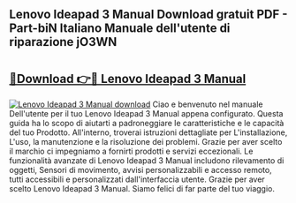 ## Lenovo Ideapad 3 Manual Download gratuit PDF - Part-biN Italiano Manuale dell'utente di riparazione jO3WN

# <h2><a href="http://dfbny79.blite.top/?on=Lenovo+Ideapad+3+Manual">🔗Download 👉🔴 Lenovo Ideapad 3 Manual</a></h2>

[![Lenovo Ideapad 3 Manual download](https://i.imgur.com/lujVjoI.png)](http://dfbny79.blite.top/?on=Lenovo+Ideapad+3+Manual)
Ciao e benvenuto nel manuale Dell'utente per il tuo Lenovo Ideapad 3 Manual appena configurato. Questa guida ha lo scopo di aiutarti a padroneggiare le caratteristiche e le capacità del tuo Prodotto. All'interno, troverai istruzioni dettagliate per L'installazione, L'uso, la manutenzione e la risoluzione dei problemi. Grazie per aver scelto il marchio ci impegniamo a fornirti prodotti e servizi eccezionali. Le funzionalità avanzate di Lenovo Ideapad 3 Manual includono rilevamento di oggetti, Sensori di movimento, avvisi personalizzabili e accesso remoto, tutti accessibili e personalizzati dall'interfaccia utente. Grazie per aver scelto Lenovo Ideapad 3 Manual. Siamo felici di far parte del tuo viaggio.
